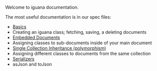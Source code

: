 Welcome to iguana documentation.

The most useful documentation is in our spec files:

 * [Basics](spec/basics_spec.html)
  * Creating an iguana class; fetching, saving, a deleting documents
 * [Embedded Documents](spec/embeds_spec.html)
  * Assigning classes to sub-documents inside of your main document
 * [Single Collection Inheritance (polymorphism)](spec/single_collection_inheritance_spec.html)
  * Assigning different classes to documents from the same collection
 * [Serializers](spec/serializers_spec.html)
  * asJson and toJson